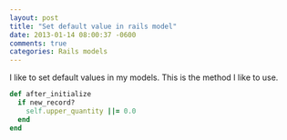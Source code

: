 ```yaml
---
layout: post
title: "Set default value in rails model"
date: 2013-01-14 08:00:37 -0600
comments: true
categories: Rails models
---
```



I like to set default values in my models. This is the method I like to use.

```ruby
def after_initialize
  if new_record?
    self.upper_quantity ||= 0.0
  end
end
```
